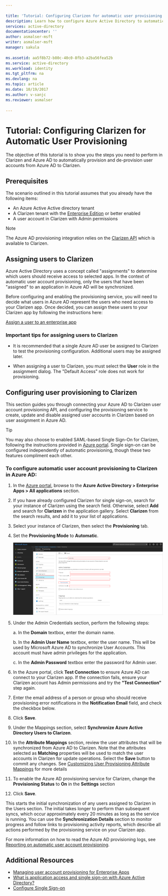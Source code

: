 ```yaml
---

title: 'Tutorial: Configuring Clarizen for automatic user provisioning with Azure Active Directory | Microsoft Docs'
description: Learn how to configure Azure Active Directory to automatically provision and de-provision user accounts to Clarizen.
services: active-directory
documentationcenter: ''
author: asmalser-msft
writer: asmalser-msft
manager: sakula

ms.assetid: aa5f8b72-b80c-40c0-8fb3-a2ba56fea52b
ms.service: active-directory
ms.workload: identity
ms.tgt_pltfrm: na
ms.devlang: na
ms.topic: article
ms.date: 10/19/2017
ms.author: v-sanjc
ms.reviewer: asmalser

---
```


# Tutorial: Configuring Clarizen for Automatic User Provisioning

The objective of this tutorial is to show you the steps you need to perform in Clarizen and Azure AD to automatically provision and de-provision user accounts from Azure AD to Clarizen.

## Prerequisites

The scenario outlined in this tutorial assumes that you already have the following items:

*   An Azure Active Active directory tenant
*   A Clarizen tenant with the [Enterprise Edition](https://www.clarizen.com/product/pricing/) or better enabled 
*   A user account in Clarizen with Admin permissions 

> [!NOTE] 
> The Azure AD provisioning integration relies on the [Clarizen API](https://api.clarizen.com/V2.0/services/) which is available to Clarizen.

## Assigning users to Clarizen

Azure Active Directory uses a concept called "assignments" to determine which users should receive access to selected apps. In the context of automatic user account provisioning, only the users that have been "assigned" to an application in Azure AD will be synchronized. 

Before configuring and enabling the provisioning service, you will need to decide what users in Azure AD represent the users who need access to your Clarizen app. Once decided, you can assign these users to your Clarizen app by following the instructions here:

[Assign a user to an enterprise app](active-directory-coreapps-assign-user-azure-portal.md)

### Important tips for assigning users to Clarizen

*	It is recommended that a single Azure AD user be assigned to Clarizen to test the provisioning configuration. Additional users may be assigned later.

*	When assigning a user to Clarizen, you must select the **User** role in the assignment dialog. The "Default Access" role does not work for provisioning.

## Configuring user provisioning to Clarizen 

This section guides you through connecting your Azure AD to Clarizen user account provisioning API, and configuring the provisioning service to create, update and disable assigned user accounts in Clarizen based on user assignment in Azure AD.

> [!TIP]
> You may also choose to enabled SAML-based Single Sign-On for Clarizen, following the instructions provided in [Azure portal](https://portal.azure.com). Single sign-on can be configured independently of automatic provisioning, though these two features compliment each other.

### To configure automatic user account provisioning to Clarizen in Azure AD:

1)	In the [Azure portal](https://portal.azure.com), browse to the **Azure Active Directory > Enterprise Apps > All applications**  section.

2) If you have already configured Clarizen for single sign-on, search for your instance of Clarizen using the search field. Otherwise, select **Add** and search for **Clarizen** in the application gallery. Select **Clarizen** from the search results, and add it to your list of applications.

3)	Select your instance of Clarizen, then select the **Provisioning** tab.

4)	Set the **Provisioning Mode** to **Automatic**.

    ![Clarizen Provisioning](media/active-directory-saas-clarizen-provisioning-tutorial/clarizenazureprovisioning.png)
    
5) Under the Admin Credentials section, perform the following steps:
   
    a. In the **Domain** textbox, enter the domain name.
    
    b. In the **Admin User Name** textbox, enter the user name. This will be used by Microsoft Azure AD to synchronize User Accounts. This account must have admin privileges for the application.
    
    c. In the **Admin Password** textbox enter the password for Admin user.

6) In the Azure portal, click **Test Connection** to ensure Azure AD can connect to your Clarizen app. If the connection fails, ensure your Clarizen account has Admin permissions and try the **"Test Connection"** step again.

7) Enter the email address of a person or group who should receive provisioning error notifications in the **Notification Email** field, and check the checkbox below.

8) Click **Save**. 

9) Under the Mappings section, select **Synchronize Azure Active Directory Users to Clarizen**.

10) In the **Attribute Mappings** section, review the user attributes that will be synchronized from Azure AD to Clarizen. Note that the attributes selected as **Matching** properties will be used to match the user accounts in Clarizen for update operations. Select the **Save** button to commit any changes. See [Customizing User Provisioning Attribute Mappings](active-directory-saas-customizing-attribute-mappings.md) for more details

11) To enable the Azure AD provisioning service for Clarizen, change the **Provisioning Status** to **On** in the **Settings** section

12) Click **Save**. 

This starts the initial synchronization of any users assigned to Clarizen in the Users section. The initial takes longer to perform than subsequent syncs, which occur approximately every 20 minutes as long as the service is running. You can use the **Synchronization Details** section to monitor progress and follow links to provisioning activity reports, which describe all actions performed by the provisioning service on your Clarizen app.

For more information on how to read the Azure AD provisioning logs, see [Reporting on automatic user account provisioning](https://docs.microsoft.com/en-us/azure/active-directory/active-directory-saas-provisioning-reporting).

## Additional Resources

* [Managing user account provisioning for Enterprise Apps](active-directory/active-directory-enterprise-apps-manage-provisioning.md)
* [What is application access and single sign-on with Azure Active Directory?](active-directory/active-directory-appssoaccess-whatis.md)
* [Configure Single Sign-on](active-directory/active-directory-saas-clarizen-tutorial.md)
